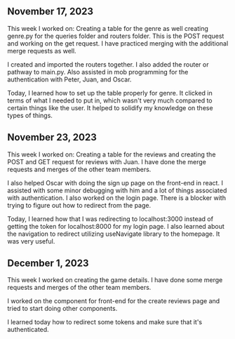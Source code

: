 ## November 17, 2023

This week I worked on:
Creating a table for the genre as well creating genre.py for the queries folder and routers folder. This is the POST request and working on the get request. I have practiced merging with the additional merge requests as well.

I created and imported the routers together. I also added the router or pathway to main.py. Also assisted in mob programming for the authentication with Peter, Juan, and Oscar.

Today, I learned how to set up the table properly for genre. It clicked in terms of what I needed to put in, which wasn't very much compared to certain things like the user.
It helped to solidify my knowledge on these types of things.


## November 23, 2023

This week I worked on:
Creating a table for the reviews and creating the POST and GET request for reviews with Juan. I have done the merge requests and merges of the other team members.

I also helped Oscar with doing the sign up page on the front-end in react. I assisted with some minor debugging with him and a lot of things associated with authentication. I also worked on the login page. There is a blocker with trying to figure out how to redirect from the page.

Today, I learned how that I was redirecting to localhost:3000 instead of getting the token for localhost:8000 for my login page. I also learned about the navigation to redirect utilizing useNavigate library to the homepage. It was very useful.


## December 1, 2023

This week I worked on creating the game details. I have done some merge requests and merges of the other team members.

I worked on the component for front-end for the create reviews page and tried to start doing other components.

I learned today how to redirect some tokens and make sure that it's authenticated.
